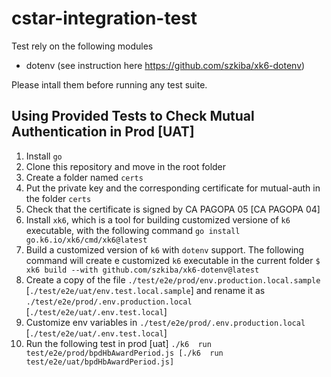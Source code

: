 # cstar-integration-test
Test rely on the following modules

- dotenv (see instruction here https://github.com/szkiba/xk6-dotenv)

Please intall them before running any test suite.

## Using Provided Tests to Check Mutual Authentication in Prod [UAT]

1. Install `go`
2. Clone this repository and move in the root folder
3. Create a folder named `certs`
4. Put the private key and the corresponding certificate for mutual-auth in the folder `certs`
5. Check that the certificate is signed by CA PAGOPA 05 [CA PAGOPA 04]
6. Install `xk6`, which is a tool for building customized versione of `k6` executable, with the following command
```go install go.k6.io/xk6/cmd/xk6@latest```
7. Build a customized version of `k6` with `dotenv` support. The following command will create e customized `k6` executable in the current folder
```$ xk6 build --with github.com/szkiba/xk6-dotenv@latest```
8. Create a copy of the file `./test/e2e/prod/env.production.local.sample` [`./test/e2e/uat/env.test.local.sample`] and rename it as `./test/e2e/prod/.env.production.local` [`./test/e2e/uat/.env.test.local`]
9. Customize env variables in `./test/e2e/prod/.env.production.local` [`./test/e2e/uat/.env.test.local`]
10. Run the following test in prod [uat]
```./k6  run test/e2e/prod/bpdHbAwardPeriod.js [./k6  run test/e2e/uat/bpdHbAwardPeriod.js]```

